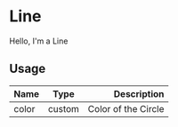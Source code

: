 <!-- 
This is an auto-generated markdown. 
You can change it in "src/atoms/Line.js" and run build:docs to update this file.
-->
# Line
Hello, I'm a Line
## Usage
| Name        | Type           | Description  |
| ----------- |:--------------:| ------------:|
|color|custom|Color of the Circle
